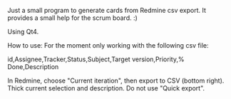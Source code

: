 Just a small program to generate cards from
Redmine csv export. 
It provides a small help for the scrum board. :)

Using Qt4.

How to use:
For the moment only working with the following csv file:

id,Assignee,Tracker,Status,Subject,Target version,Priority,% Done,Description

In Redmine, choose "Current iteration", then export to CSV (bottom right).
Thick current selection and description.
Do not use "Quick export".


